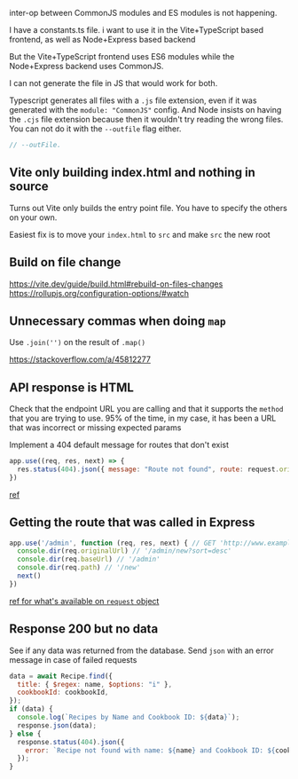 inter-op between CommonJS modules and ES modules is not happening.

I have a constants.ts file. i want to use it in the Vite+TypeScript based frontend, as well as Node+Express based backend

But the Vite+TypeScript frontend uses ES6 modules while the Node+Express backend uses CommonJS.

I can not generate the file in JS that would work for both.

Typescript generates all files with a `.js` file extension, even if it was generated with the `module: "CommonJS"` config. And Node insists on having the `.cjs` file extension because then it wouldn't try reading the wrong files. You can not do it with the `--outfile` flag either.

```js
// --outFile.
```

## Vite only building index.html and nothing in source
Turns out Vite only builds the entry point file. You have to specify the others on your own.

Easiest fix is to move your `index.html` to `src` and make `src` the new root

## Build on file change
https://vite.dev/guide/build.html#rebuild-on-files-changes
https://rollupjs.org/configuration-options/#watch

## Unnecessary commas when doing `map`

Use `.join('')` on the result of `.map()`

https://stackoverflow.com/a/45812277

## API response is HTML
Check that the endpoint URL you are calling and that it supports the `method` that you are trying to use. 95% of the time, in my case, it has been a URL that was incorrect or missing expected params

Implement a 404 default message for routes that don't exist

```js
app.use((req, res, next) => {
  res.status(404).json({ message: "Route not found", route: request.originalUrl });
})
```

[ref](https://stackoverflow.com/a/64345183)

## Getting the route that was called in Express

```js
app.use('/admin', function (req, res, next) { // GET 'http://www.example.com/admin/new?sort=desc'
  console.dir(req.originalUrl) // '/admin/new?sort=desc'
  console.dir(req.baseUrl) // '/admin'
  console.dir(req.path) // '/new'
  next()
})
```

[ref for what's available on `request` object](https://expressjs.com/en/api.html)


## Response 200 but no data
See if any data was returned from the database. Send `json` with an error message in case of failed requests

```js
data = await Recipe.find({
  title: { $regex: name, $options: "i" },
  cookbookId: cookbookId,
});
if (data) {
  console.log(`Recipes by Name and Cookbook ID: ${data}`);
  response.json(data);
} else {
  response.status(404).json({
    error: `Recipe not found with name: ${name} and Cookbook ID: ${cookbookId}`,
  });
}
```